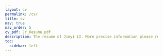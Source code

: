 ```yaml
---
layout: cv
permalink: /cv/
title: cv
nav: true
nav_order: 5
cv_pdf: JY_Resume.pdf
description: The resume of Jinyi LI. More precise information please refer to the PDF version. You can download it on the top right side of the current website.
toc:
  sidebar: left
---
```

